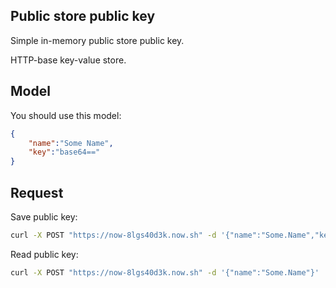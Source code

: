 ## Public store public key

Simple in-memory public store public key.

HTTP-base key-value store.

## Model

You should use this model:
```json
{
	"name":"Some Name",
	"key":"base64=="
}
```

## Request

Save public key:
```bash
curl -X POST "https://now-8lgs40d3k.now.sh" -d '{"name":"Some.Name","key":"E7+TL112lj1GmJRHf9jT5MZJDgYIhUbtBLc4/ZFMZ5c="}'
```

Read public key:
```bash
curl -X POST "https://now-8lgs40d3k.now.sh" -d '{"name":"Some.Name"}'
```
